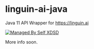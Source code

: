 # linguin-ai-java
Java 11 API Wrapper for https://linguin.ai

 [![Managed By Self XDSD](https://self-xdsd.com/b/mbself.svg)](https://self-xdsd.com/p/imagineobjects/lunguin-ai-java?provider=github) 
 
 More info soon.
 
